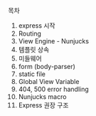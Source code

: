 목차
1. express 시작
2. Routing
3. View Engine - Nunjucks
4. 템플릿 상속
5. 미들웨어
6. form (body-parser)
7. static file
8. Global View Variable
9. 404, 500 error handling
10. Nunjucks macro
11. Express 권장 구조